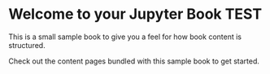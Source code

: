 Welcome to your Jupyter Book TEST
============================

This is a small sample book to give you a feel for how book content is
structured.

Check out the content pages bundled with this sample book to get started.
